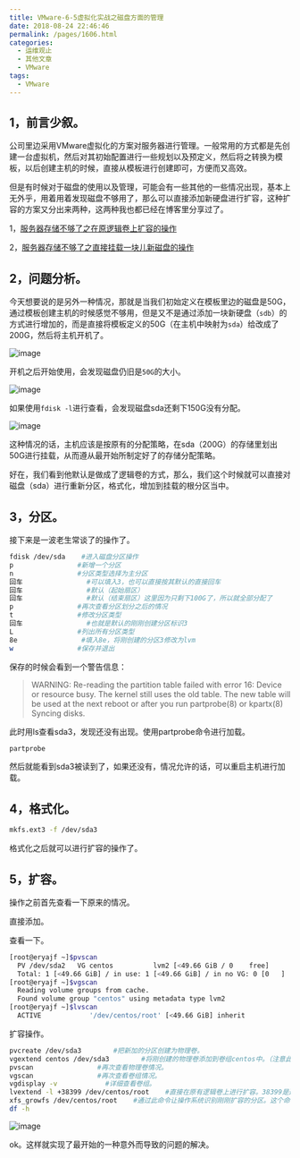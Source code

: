 ```yaml
---
title: VMware-6-5虚拟化实战之磁盘方面的管理
date: 2018-08-24 22:46:46
permalink: /pages/1606.html
categories:
  - 运维观止
  - 其他文章
  - VMware
tags:
  - VMware
---
```


## 1，前言少叙。

公司里边采用VMware虚拟化的方案对服务器进行管理。一般常用的方式都是先创建一台虚拟机，然后对其初始配置进行一些规划以及预定义，然后将之转换为模板，以后创建主机的时候，直接从模板进行创建即可，方便而又高效。

但是有时候对于磁盘的使用以及管理，可能会有一些其他的一些情况出现，基本上无外乎，用着用着发现磁盘不够用了，那么可以直接添加新硬盘进行扩容，这种扩容的方案又分出来两种，这两种我也都已经在博客里分享过了。

1，[服务器存储不够了之在原逻辑卷上扩容的操作](http://www.eryajf.net/1130.html)

2，[服务器存储不够了之直接挂载一块儿新磁盘的操作](http://www.eryajf.net/1117.html)

## 2，问题分析。

今天想要说的是另外一种情况，那就是当我们初始定义在模板里边的磁盘是50G，通过模板创建主机的时候感觉不够用，但是又不是通过添加一块新硬盘（`sdb`）的方式进行增加的，而是直接将模板定义的50G（在主机中映射为`sda`）给改成了200G，然后将主机开机了。

![image](https://tvax1.sinaimg.cn/large/008k1Yt0ly1grx7zbrvm6j30lp0mlair.jpg)

开机之后开始使用，会发现磁盘仍旧是`50G`的大小。

![image](https://tva2.sinaimg.cn/large/008k1Yt0ly1grx7zgsyv9j30iv069wk3.jpg)

如果使用`fdisk -l`进行查看，会发现磁盘sda还剩下150G没有分配。

![image](https://tvax1.sinaimg.cn/large/008k1Yt0ly1grx7zmzy7sj30ir0690yf.jpg)

这种情况的话，主机应该是按原有的分配策略，在sda（200G）的存储里划出50G进行挂载，从而遵从最开始所制定好了的存储分配策略。

好在，我们看到他默认是做成了逻辑卷的方式，那么，我们这个时候就可以直接对磁盘（sda）进行重新分区，格式化，增加到挂载的根分区当中。

## 3，分区。

接下来是一波老生常谈了的操作了。

```sh
fdisk /dev/sda    #进入磁盘分区操作
p                #新增一个分区
n                #分区类型选择为主分区
回车                #可以填入3，也可以直接按其默认的直接回车
回车                #默认（起始扇区）
回车                #默认（结束扇区）这里因为只剩下100G了，所以就全部分配了
p                #再次查看分区划分之后的情况
t                #修改分区类型
回车                #也就是默认的刚刚创建分区标识3
L                #列出所有分区类型
8e                #填入8e，将刚创建的分区3修改为lvm
w                #保存并退出
```

保存的时候会看到一个警告信息：

> WARNING: Re-reading the partition table failed with error 16: Device or resource busy.
> The kernel still uses the old table. The new table will be used at
> the next reboot or after you run partprobe(8) or kpartx(8)
> Syncing disks.

此时用ls查看sda3，发现还没有出现。使用partprobe命令进行加载。

```sh
partprobe
```

然后就能看到sda3被读到了，如果还没有，情况允许的话，可以重启主机进行加载。

## 4，格式化。

```sh
mkfs.ext3 -f /dev/sda3
```

格式化之后就可以进行扩容的操作了。

## 5，扩容。

操作之前首先查看一下原来的情况。

直接添加。

查看一下。

```sh
[root@eryajf ~]$pvscan
  PV /dev/sda2   VG centos          lvm2 [<49.66 GiB / 0    free]
  Total: 1 [<49.66 GiB] / in use: 1 [<49.66 GiB] / in no VG: 0 [0   ]
[root@eryajf ~]$vgscan
  Reading volume groups from cache.
  Found volume group "centos" using metadata type lvm2
[root@eryajf ~]$lvscan
  ACTIVE            '/dev/centos/root' [<49.66 GiB] inherit
```

扩容操作。

```sh
pvcreate /dev/sda3        #把新加的分区创建为物理卷。
vgextend centos /dev/sda3        #将刚创建的物理卷添加到卷组centos中。（注意此处的centos是通过刚才vgscan得到的。）
pvscan                #再次查看物理卷情况。
vgscan                #再次查看卷组情况。
vgdisplay -v            #详细查看卷组。
lvextend -l +38399 /dev/centos/root    #直接在原有逻辑卷上进行扩容。38399是通过刚才详细查看卷组得到的free PE数。
xfs_growfs /dev/centos/root    #通过此命令让操作系统识别刚刚扩容的分区。这个命令适用在centos 7系统中。如果是6的，则用resize2fs -f /dev/centos/root
df -h
```

![image](https://tvax2.sinaimg.cn/large/008k1Yt0ly1grx814pqghj30nb0bsdq3.jpg)

ok。这样就实现了最开始的一种意外而导致的问题的解决。
